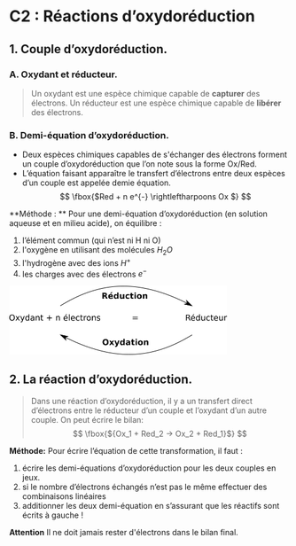 # C2 : Réactions d’oxydoréduction

## 1. Couple d’oxydoréduction.

### A. Oxydant et réducteur.
>Un oxydant est une espèce chimique capable de **capturer** des électrons.
>Un réducteur est une espèce chimique capable de **libérer**  des électrons.

### B. Demi-équation d’oxydoréduction.
* Deux espèces chimiques capables de s'échanger  des électrons forment un couple d’oxydoréduction que l’on note sous la forme Ox/Red.
* L’équation faisant apparaître le transfert d’électrons entre deux espèces d’un couple est appelée demie équation.
$$
\fbox{$Red + n e^{-} \rightleftharpoons Ox $}
$$

**Méthode : ** Pour une demi-équation d’oxydoréduction (en solution aqueuse et en milieu acide), on équilibre :

1)	l’élément commun  (qui n’est ni H ni O)
2)	l'oxygène  en utilisant des molécules $H_2O$
3)	l'hydrogène avec des ions $H^+$
4)	les charges avec des électrons $e^-$

<img src="./doc/oxydoreduction.png" alt="test" style="zoom:50%;" />

## 2. La réaction d’oxydoréduction.

> Dans une réaction d’oxydoréduction, il y a un transfert  direct d’électrons entre le réducteur d’un couple et l’oxydant d’un autre couple. On peut écrire le bilan:
>$$
>\fbox{${Ox_1 + Red_2 → Ox_2 + Red_1}$}
>$$

**Méthode:** Pour écrire l’équation de cette transformation, il faut :

1. écrire les demi-équations d’oxydoréduction pour les deux couples en jeux.
1. si le nombre d’électrons échangés n’est pas le même effectuer des combinaisons linéaires
1. additionner  les deux demi-équation en s’assurant que les réactifs sont écrits à gauche !

**Attention** Il ne doit jamais rester d'électrons dans le bilan final.